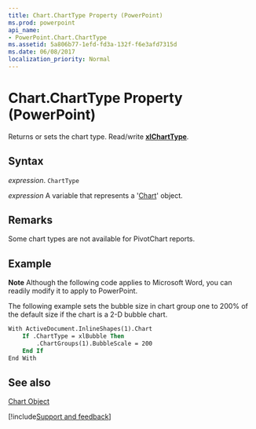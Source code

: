 ```yaml
---
title: Chart.ChartType Property (PowerPoint)
ms.prod: powerpoint
api_name:
- PowerPoint.Chart.ChartType
ms.assetid: 5a806b77-1efd-fd3a-132f-f6e3afd7315d
ms.date: 06/08/2017
localization_priority: Normal
---
```



# Chart.ChartType Property (PowerPoint)

Returns or sets the chart type. Read/write  **[xlChartType](./Excel.XlChartType.md)**.


## Syntax

 _expression_. `ChartType`

_expression_ A variable that represents a '[Chart](PowerPoint.Chart.md)' object.


## Remarks

Some chart types are not available for PivotChart reports.


## Example




 **Note**  Although the following code applies to Microsoft Word, you can readily modify it to apply to PowerPoint.

The following example sets the bubble size in chart group one to 200% of the default size if the chart is a 2-D bubble chart.




```vb
With ActiveDocument.InlineShapes(1).Chart 
    If .ChartType = xlBubble Then 
        .ChartGroups(1).BubbleScale = 200 
    End If 
End With
```


## See also


[Chart Object](PowerPoint.Chart.md)

[!include[Support and feedback](~/includes/feedback-boilerplate.md)]